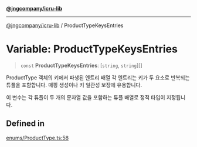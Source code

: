 [**@jngcompany/icru-lib**](../README.md)

***

[@jngcompany/icru-lib](../globals.md) / ProductTypeKeysEntries

# Variable: ProductTypeKeysEntries

> `const` **ProductTypeKeysEntries**: [`string`, `string`][]

ProductType 객체의 키에서 파생된 엔트리 배열
각 엔트리는 키가 두 요소로 반복되는 튜플을 포함합니다.
매핑 생성이나 키 일관성 보장에 유용합니다.

이 변수는 각 튜플이 두 개의 문자열 값을 포함하는 튜플 배열로 정적 타입이 지정됩니다.

## Defined in

[enums/ProductType.ts:58](https://github.com/jngcompany/icru-lib/blob/cee5a8006a4970de6269ef7414374f6c7339529e/src/enums/ProductType.ts#L58)

